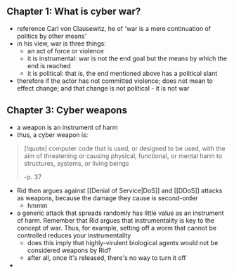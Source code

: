 ## Chapter 1: What is cyber war?
- reference Carl von Clausewitz, he of 'war is a mere continuation of politics by other means'
- in his view, war is three things:
	- an act of force or violence
	- it is instrumental: war is not the end goal but the means by which the end is reached
	- it is political: that is, the end mentioned above has a political slant
- therefore if the actor has not committed violence; does not mean to effect change; and that change is not political - it is not war

## Chapter 3: Cyber weapons
- a weapon is an instrument of harm
- thus, a cyber weapon is:
>[!quote] computer code that is used, or designed to be used, with the aim of threatening or causing physical, functional, or mental harm to structures, systems, or living beings
>
>\-p. 37
- Rid then argues against [[Denial of Service|DoS]] and [[DDoS]] attacks as weapons, because the damage they cause is second-order
	- hmmm
- a generic attack that spreads randomly has little value as an instrument of harm. Remember that Rid argues that instrumentality is key to the concept of war. Thus, for example, setting off a worm that cannot be controlled reduces your instrumentality
	- does this imply that highly-virulent biological agents would not be considered weapons by Rid?
	- after all, once it's released, there's no way to turn it off
- 
